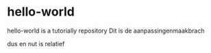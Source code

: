 # hello-world
hello-world is a tutorially repository
Dit is de aanpassingenmaakbrach

dus
en nut is relatief

